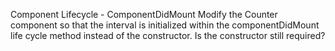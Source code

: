 Component Lifecycle - ComponentDidMount
Modify the Counter component so that the interval is initialized within the componentDidMount life cycle method instead of the constructor. Is the constructor still required?

